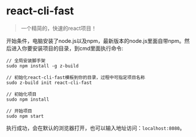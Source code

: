 # react-cli-fast

> 一个精简的，快速的react项目！

开始条件，电脑安装了node.js以及npm，最新版本的node.js里面自带npm。然后进入你要安装项目的目录，到cmd里面执行命令:

```
// 全局安装脚手架
sudo npm install -g z-build

// 初始化react-cli-fast模板到你的目录，过程中可指定项目名称
sudo z-build init react-cli-fast

// 初始化项目
sudo npm install

// 开始项目
sudo npm start
```

执行成功，会在默认的浏览器打开，也可以输入地址访问：`localhost:8080`。
